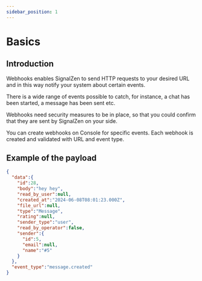 ```yaml
---
sidebar_position: 1
---
```


# Basics

## Introduction
Webhooks enables SignalZen to send HTTP requests to your desired URL and in this way notify your system about certain events.

There is a wide range of events possible to catch, for instance, a chat has been started, a message has been sent etc.

Webhooks need security measures to be in place, so that you could confirm that they are sent by SignalZen on your side.

You can create webhooks on Console for specific events. Each webhook is created and validated with URL and event type.

## Example of the payload

```json
{
  "data":{
    "id":28,
    "body":"hey hey",
    "read_by_user":null,
    "created_at":"2024-06-08T08:01:23.000Z",
    "file_url":null,
    "type":"Message",
    "rating":null,
    "sender_type":"user",
    "read_by_operator":false,
    "sender":{
      "id":5,
      "email":null,
      "name":"#5"
    }
  },
  "event_type":"message.created"
}
```
